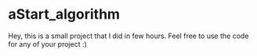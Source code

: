 # aStart_algorithm

Hey, this is a small project that I did in few hours. Feel free to use the code for any of your project :)
